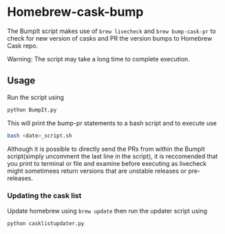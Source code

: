 # Homebrew-cask-bump

The BumpIt script makes use of `brew livecheck` and `brew bump-cask-pr` to check for new version of casks and PR the version bumps to Homebrew Cask repo.

Warning: The script may take a long time to complete execution.

## Usage

Run the script using

```bash
python BumpIt.py
```

This will print the bump-pr statements to a bash script and to execute use

```bash
bash <date>_script.sh
```

Although it is possible to directly send the PRs from within the BumpIt script(simply uncomment the last line in the script), it is reccomended that you print to terminal or file and examine before executing as livecheck might sometimees return versions that are unstable releases or pre-releases.

### Updating the cask list

Update homebrew using `brew update` then run the updater script using

```bash
python casklistupdater.py
```

